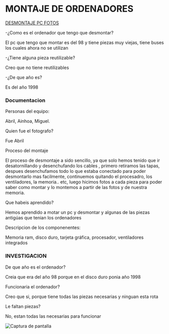 # MONTAJE DE ORDENADORES

[DESMONTAJE PC FOTOS](https://drive.google.com/drive/folders/1AA5hYqN4SfAwjqkQx5kPbGK2YuL8jL2i)

-¿Como es el ordenador que tengo que desmontar?

El pc que tengo que montar es del 98 y tiene piezas muy viejas, tiene buses los cuales ahora no se utilizan

-¿Tiene alguna pieza reutilizable? 

Creo  que no tiene reutilizables

-¿De que año es?

Es del año 1998

### Documentacion 

Personas del equipo:

Abril, Ainhoa, Miguel.

Quien fue el fotografo?

Fue Abril

 Proceso del montaje
 
El proceso de desmontaje a sido sencillo, ya que solo hemos tenido que ir desatornillando y desenchufando los cables , primero retiramos las tapas, despues desenchufamos todo lo que estaba conectado para poder desmontarlo mas facilmente, continuemos quitando el procesadro, los ventiladores, la memoria.. etc, luego hicimos fotos a cada pieza para poder saber como montar y lo montemos a partir de las fotos y de nuestra memoria.

Que habeis aprendido?

Hemos aprendido a motar un pc y desmontar y algunas de las piezas antigúas que tenian los ordenadores

Descripcion de los componenentes:

Memoria ram, disco duro, tarjeta gráfica, procesador, ventiladores integrados 

### INVESTIGACION 

De que año es el ordenador?

Creia que era del año 98 porque en el disco duro ponia año 1998

Funcionaria el ordenador? 

Creo que si, porque tiene todas las piezas necesarias y ninguan esta rota

Le faltan piezas? 

No, estan todas las necesarias para funcionar

![Captura de pantalla](https://user-images.githubusercontent.com/90753262/136007782-285324cf-2ac4-4a15-8257-bfda54064fe2.png)

